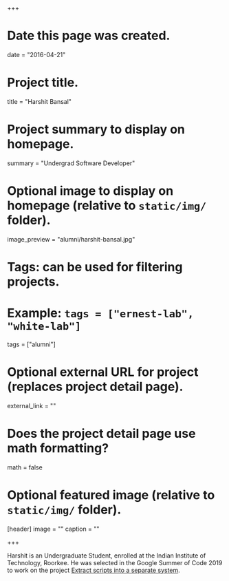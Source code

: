 +++
# Date this page was created.
date = "2016-04-21"

# Project title.
title = "Harshit Bansal"

# Project summary to display on homepage.
summary = "Undergrad Software Developer"

# Optional image to display on homepage (relative to `static/img/` folder).
image_preview = "alumni/harshit-bansal.jpg"

# Tags: can be used for filtering projects.
# Example: `tags = ["ernest-lab", "white-lab"]`
tags = ["alumni"]

# Optional external URL for project (replaces project detail page).
external_link = ""

# Does the project detail page use math formatting?
math = false

# Optional featured image (relative to `static/img/` folder).
[header]
image = ""
caption = ""

+++

Harshit is an Undergraduate Student, enrolled at the Indian Institute of Technology, Roorkee. He was selected in the Google Summer of Code 2019 to work on the project [Extract scripts into a separate system](https://summerofcode.withgoogle.com/projects/#4930720059883520). 
